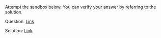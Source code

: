 Attempt the sandbox below. You can verify your answer by referring to the solution.

Question: [Link](https://neetocode.com/create/react/academy/JSX-E6G)

Solution: [Link](https://neetocode.com/create/react/academy/JSX-BMX)

